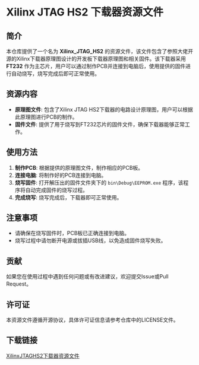 # Xilinx JTAG HS2 下载器资源文件

## 简介

本仓库提供了一个名为 **Xilinx_JTAG_HS2** 的资源文件，该文件包含了参照大佬开源的Xilinx下载器原理图设计的开发板下载器原理图和相关固件。该下载器采用 **FT232** 作为主芯片，用户可以通过制作PCB并连接到电脑后，使用提供的固件进行自动烧写，烧写完成后即可正常使用。

## 资源内容

- **原理图文件**: 包含了Xilinx JTAG HS2下载器的电路设计原理图，用户可以根据此原理图进行PCB的制作。
- **固件文件**: 提供了用于烧写到FT232芯片的固件文件，确保下载器能够正常工作。

## 使用方法

1. **制作PCB**: 根据提供的原理图文件，制作相应的PCB板。
2. **连接电脑**: 将制作好的PCB连接到电脑。
3. **烧写固件**: 打开解压出的固件文件夹下的 `bin\Debug\EEPROM.exe` 程序，该程序将自动完成固件的烧写过程。
4. **完成烧写**: 烧写完成后，下载器即可正常使用。

## 注意事项

- 请确保在烧写固件时，PCB板已正确连接到电脑。
- 烧写过程中请勿断开电源或拔插USB线，以免造成固件烧写失败。

## 贡献

如果您在使用过程中遇到任何问题或有改进建议，欢迎提交Issue或Pull Request。

## 许可证

本资源文件遵循开源协议，具体许可证信息请参考仓库中的LICENSE文件。

## 下载链接

[XilinxJTAGHS2下载器资源文件](https://pan.quark.cn/s/850575c11e8d)